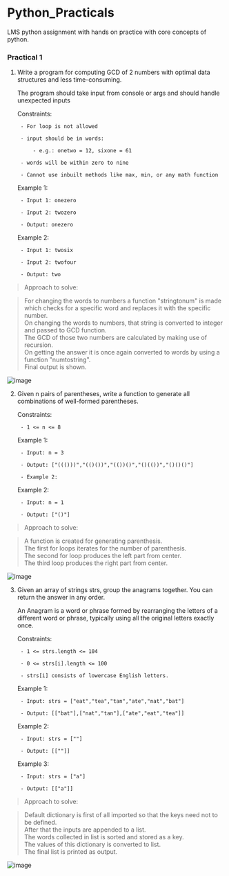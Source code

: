 # Python_Practicals
LMS python assignment with hands on practice with core concepts of python.

### Practical 1

1. Write a program for computing GCD of 2 numbers with optimal data structures and less time-consuming.

    The program should take input from console or args and should handle unexpected inputs    

    Constraints:

        - For loop is not allowed

        - input should be in words:

            - e.g.: onetwo = 12, sixone = 61

        - words will be within zero to nine

        - Cannot use inbuilt methods like max, min, or any math function    

    Example 1:

        - Input 1: onezero

        - Input 2: twozero

        - Output: onezero

    Example 2:

        - Input 1: twosix

        - Input 2: twofour

        - Output: two
        
> Approach to solve:  

> For changing the words to numbers a function "stringtonum" is made which checks for a specific word and replaces it with the specific number.  
> On changing the words to numbers, that string is converted to integer and passed to GCD function.  
> The GCD of those two numbers are calculated by making use of recursion.  
> On getting the answer it is once again converted to words by using a function "numtostring".  
> Final output is shown.  

![image](https://user-images.githubusercontent.com/125239162/227108433-24c8f1b7-1523-4208-ad04-43e60242e645.png)

2. Given n pairs of parentheses, write a function to generate all combinations of well-formed parentheses.

    Constraints:

        - 1 <= n <= 8

    Example 1:

        - Input: n = 3

        - Output: ["((()))","(()())","(())()","()(())","()()()"]

        - Example 2:

    Example 2:

        - Input: n = 1

        - Output: ["()"] 

> Approach to solve:  

> A function is created for generating parenthesis.  
> The first for loops iterates for the number of parenthesis.  
> The second for loop produces the left part from center.  
> The third loop produces the right part from center.  

![image](https://user-images.githubusercontent.com/125239162/227128584-67789751-e257-4fc2-8ec4-2a74d58b8a03.png)


3. Given an array of strings strs, group the anagrams together. You can return the answer in any order.

    An Anagram is a word or phrase formed by rearranging the letters of a different word or phrase, typically using all the original letters exactly once.

    Constraints:

        - 1 <= strs.length <= 104

        - 0 <= strs[i].length <= 100

        - strs[i] consists of lowercase English letters.

    Example 1:

        - Input: strs = ["eat","tea","tan","ate","nat","bat"]

        - Output: [["bat"],["nat","tan"],["ate","eat","tea"]]

    Example 2:

        - Input: strs = [""]

        - Output: [[""]]

    Example 3:

        - Input: strs = ["a"]

        - Output: [["a"]]

> Approach to solve:  

> Default dictionary is first of all imported so that the keys need not to be defined.  
> After that the inputs are appended to a list.  
> The words collected in list is sorted and stored as a key.  
> The values of this dictionary is converted to list.  
> The final list is printed as output.  



![image](https://user-images.githubusercontent.com/125239162/227140282-477bf877-c0ca-40be-90d8-26cc7bd198c4.png)

